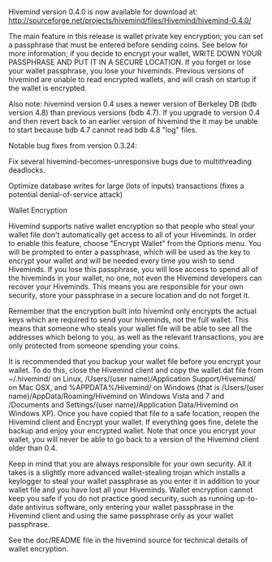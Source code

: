 Hivemind version 0.4.0 is now available for download at:
http://sourceforge.net/projects/hivemind/files/Hivemind/hivemind-0.4.0/

The main feature in this release is wallet private key encryption;
you can set a passphrase that must be entered before sending coins.
See below for more information; if you decide to encrypt your wallet,
WRITE DOWN YOUR PASSPHRASE AND PUT IT IN A SECURE LOCATION. If you
forget or lose your wallet passphrase, you lose your hiveminds.
Previous versions of hivemind are unable to read encrypted wallets,
and will crash on startup if the wallet is encrypted.

Also note: hivemind version 0.4 uses a newer version of Berkeley DB
(bdb version 4.8) than previous versions (bdb 4.7). If you upgrade
to version 0.4 and then revert back to an earlier version of hivemind
the it may be unable to start because bdb 4.7 cannot read bdb 4.8
"log" files.


Notable bug fixes from version 0.3.24:

Fix several hivemind-becomes-unresponsive bugs due to multithreading
deadlocks.

Optimize database writes for large (lots of inputs) transactions
(fixes a potential denial-of-service attack)


Wallet Encryption

Hivemind supports native wallet encryption so that people who steal your
wallet file don't automatically get access to all of your Hiveminds.
In order to enable this feature, choose "Encrypt Wallet" from the
Options menu.  You will be prompted to enter a passphrase, which
will be used as the key to encrypt your wallet and will be needed
every time you wish to send Hiveminds.  If you lose this passphrase,
you will lose access to spend all of the hiveminds in your wallet,
no one, not even the Hivemind developers can recover your Hiveminds.
This means you are responsible for your own security, store your
passphrase in a secure location and do not forget it.

Remember that the encryption built into hivemind only encrypts the
actual keys which are required to send your hiveminds, not the full
wallet.  This means that someone who steals your wallet file will
be able to see all the addresses which belong to you, as well as the
relevant transactions, you are only protected from someone spending
your coins.

It is recommended that you backup your wallet file before you
encrypt your wallet.  To do this, close the Hivemind client and
copy the wallet.dat file from ~/.hivemind/ on Linux, /Users/(user
name)/Application Support/Hivemind/ on Mac OSX, and %APPDATA%/Hivemind/
on Windows (that is /Users/(user name)/AppData/Roaming/Hivemind on
Windows Vista and 7 and /Documents and Settings/(user name)/Application
Data/Hivemind on Windows XP).  Once you have copied that file to a
safe location, reopen the Hivemind client and Encrypt your wallet.
If everything goes fine, delete the backup and enjoy your encrypted
wallet.  Note that once you encrypt your wallet, you will never be
able to go back to a version of the Hivemind client older than 0.4.

Keep in mind that you are always responsible for your own security.
All it takes is a slightly more advanced wallet-stealing trojan which
installs a keylogger to steal your wallet passphrase as you enter it
in addition to your wallet file and you have lost all your Hiveminds.
Wallet encryption cannot keep you safe if you do not practice
good security, such as running up-to-date antivirus software, only
entering your wallet passphrase in the Hivemind client and using the
same passphrase only as your wallet passphrase.

See the doc/README file in the hivemind source for technical details
of wallet encryption.
